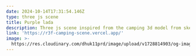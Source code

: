 ```yaml
---
date: 2024-10-14T17:31:54.146Z
type: three js scene
title: Purple lada
description: Three js scene inspired from the camping 3d model from sketchfab
link: 'https://r3f-camping-scene.vercel.app/'
image: >-
  https://res.cloudinary.com/dhuk11prd/image/upload/v1728814903/og-image_ivbny7.png
---
```


